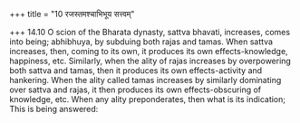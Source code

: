 +++
title = "10 रजस्तमश्चाभिभूय सत्त्वम्"

+++
14.10 O scion of the Bharata dynasty, sattva bhavati, increases, comes
into being; abhibhuya, by subduing both rajas and tamas. When sattva
increases, then, coming to its own, it produces its own
effects-knowledge, happiness, etc. Similarly, when the ality of rajas
increases by overpowering both sattva and tamas, then it produces its
own effects-activity and hankering. When the ality called tamas
increases by similarly dominating over sattva and rajas, it then
produces its own effects-obscuring of knowledge, etc. When any ality
preponderates, then what is its indication; This is being answered:
